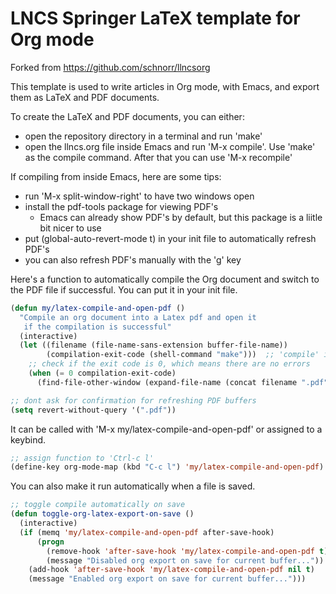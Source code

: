 # LNCS Springer LaTeX template for Org mode

Forked from https://github.com/schnorr/llncsorg

This template is used to write articles in Org mode, with Emacs, and export them as LaTeX and PDF documents.

To create the LaTeX and PDF documents, you can either:

- open the repository directory in a terminal and run 'make'
- open the llncs.org file inside Emacs and run 'M-x compile'. Use 'make' as the compile command. After that you can use 'M-x recompile'

If compiling from inside Emacs, here are some tips:

- run 'M-x split-window-right' to have two windows open
- install the pdf-tools package for viewing PDF's
  - Emacs can already show PDF's by default, but this package is a liitle bit nicer to use
- put (global-auto-revert-mode t) in your init file to automatically refresh PDF's
- you can also refresh PDF's manually with the 'g' key

Here's a function to automatically compile the Org document and switch to the PDF file if successful. You can put it in your init file.

```lisp
(defun my/latex-compile-and-open-pdf ()
  "Compile an org document into a Latex pdf and open it
   if the compilation is successful"
  (interactive)
  (let ((filename (file-name-sans-extension buffer-file-name))
        (compilation-exit-code (shell-command "make")))  ;; 'compile' is async, 'shell-command' is synchronous
    ;; check if the exit code is 0, which means there are no errors
    (when (= 0 compilation-exit-code)
      (find-file-other-window (expand-file-name (concat filename ".pdf"))))))

;; dont ask for confirmation for refreshing PDF buffers
(setq revert-without-query '(".pdf"))
```

It can be called with 'M-x my/latex-compile-and-open-pdf' or assigned to a keybind.

```lisp
;; assign function to 'Ctrl-c l'
(define-key org-mode-map (kbd "C-c l") 'my/latex-compile-and-open-pdf)
```

You can also make it run automatically when a file is saved.

```lisp
;; toggle compile automatically on save
(defun toggle-org-latex-export-on-save ()
  (interactive)
  (if (memq 'my/latex-compile-and-open-pdf after-save-hook)
      (progn
        (remove-hook 'after-save-hook 'my/latex-compile-and-open-pdf t)
        (message "Disabled org export on save for current buffer..."))
    (add-hook 'after-save-hook 'my/latex-compile-and-open-pdf nil t)
    (message "Enabled org export on save for current buffer...")))
```
